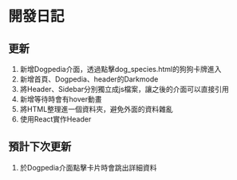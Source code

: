 # 開發日記

## 更新

1. 新增Dogpedia介面，透過點擊dog_species.html的狗狗卡牌進入
2. 新增首頁、Dogpedia、header的Darkmode
3. 將Header、Sidebar分別獨立成js檔案，讓之後的介面可以直接引用
4. 新增等待時會有hover動畫
5. 將HTML整理進一個資料夾，避免外面的資料雜亂
6. 使用React實作Header

## 預計下次更新

1. 於Dogpedia介面點擊卡片時會跳出詳細資料
